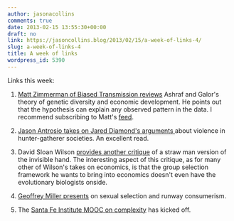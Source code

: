```yaml
---
author: jasonacollins
comments: true
date: 2013-02-15 13:55:30+00:00
draft: no
link: https://jasoncollins.blog/2013/02/15/a-week-of-links-4/
slug: a-week-of-links-4
title: A week of links
wordpress_id: 5390
---
```


Links this week:



	
  1. [Matt Zimmerman of Biased Transmission reviews](http://biasedtransmission.blogspot.com.au/2013/02/genetic-diversity-and-economic.html) Ashraf and Galor's theory of genetic diversity and economic development. He points out that the hypothesis can explain any observed pattern in the data. I recommend subscribing to Matt's [feed](http://biasedtransmission.blogspot.com/feeds/posts/default).

	
  2. [Jason Antrosio takes on Jared Diamond's arguments ](http://www.livinganthropologically.com/2013/02/06/yanomami-science-violence-empirical-data-facts/)about violence in hunter-gatherer societies. An excellent read.

	
  3. David Sloan Wilson [provides another critique](http://www.theeuropean-magazine.com/david-sloan-wilson--2/973-self-regulating-markets) of a straw man version of the invisible hand. The interesting aspect of this critique, as for many other of Wilson's takes on economics, is that the group selection framework he wants to bring into economics doesn't even have the evolutionary biologists onside.

	
  4. [Geoffrey Miller presents](http://newpaltz.mediasite.suny.edu/Mediasite/Play/f8755c8250624bdc95360e9cfd80c1401d) on sexual selection and runway consumerism.

	
  5. The [Santa Fe Institute MOOC on complexity](http://www.complexityexplorer.org/) has kicked off.


